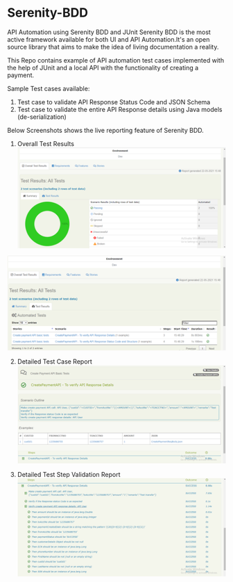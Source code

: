 # Serenity-BDD
API Automation using Serenity BDD and JUnit
Serenity BDD is the most active framework available for both UI and API Automation.It's an open source library that aims to make the idea of living documentation a reality.

This Repo contains example of API automation test cases implemented with the help of JUnit and a local API with the functionality of creating a payment.

Sample Test cases available:
1. Test case to validate API Response Status Code and JSON Schema
2. Test case to validate the entire API Response details using Java models (de-serialization)

Below Screenshots shows the live reporting feature of Serenity BDD.
1. Overall Test Results
![](src/test/resources/sampleReportScreenshots/Overall%20Test%20Results.PNG)

![](src/test/resources/sampleReportScreenshots/Overall%20Test%20Results_2.PNG)

2. Detailed Test Case Report
![](src/test/resources/sampleReportScreenshots/Detailed%20Test%20Case%20Report.PNG)

3. Detailed Test Step Validation Report
![](src/test/resources/sampleReportScreenshots/Detailed%20Test%20Step%20Report.PNG)
